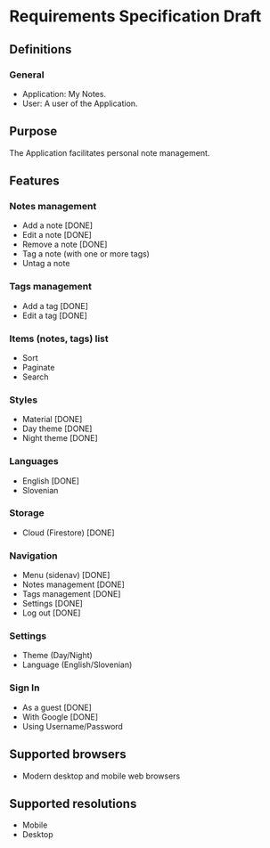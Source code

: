 # Requirements Specification Draft


## Definitions

### General
 - Application: My Notes.
 - User: A user of the Application.



## Purpose

The Application facilitates personal note management.



## Features

### Notes management
 - Add a note [DONE]
 - Edit a note [DONE]
 - Remove a note [DONE]
 - Tag a note (with one or more tags)
 - Untag a note

### Tags management
 - Add a tag [DONE]
 - Edit a tag [DONE]

### Items (notes, tags) list
  - Sort
  - Paginate
  - Search

### Styles
 - Material [DONE]
 - Day theme [DONE]
 - Night theme [DONE]

### Languages
 - English [DONE]
 - Slovenian

### Storage
 - Cloud (Firestore) [DONE]

### Navigation
 - Menu (sidenav) [DONE]
 - Notes management [DONE]
 - Tags management [DONE]
 - Settings [DONE]
 - Log out [DONE]

### Settings
 - Theme (Day/Night)
 - Language (English/Slovenian)

### Sign In
  - As a guest [DONE]
  - With Google [DONE]
  - Using Username/Password



## Supported browsers
 - Modern desktop and mobile web browsers



## Supported resolutions
 - Mobile
 - Desktop

